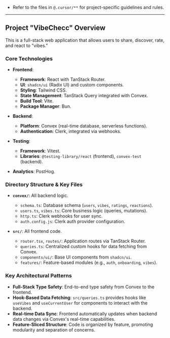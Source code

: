 - Refer to the files in `@.cursor/**` for project-specific guidelines and rules.

---

## Project "VibeChecc" Overview

This is a full-stack web application that allows users to share, discover, rate, and react to "vibes."

### Core Technologies

- **Frontend**:
  - **Framework**: React with TanStack Router.
  - **UI**: `shadcn/ui` (Radix UI) and custom components.
  - **Styling**: Tailwind CSS.
  - **State Management**: TanStack Query integrated with Convex.
  - **Build Tool**: Vite.
  - **Package Manager**: Bun.

- **Backend**:
  - **Platform**: Convex (real-time database, serverless functions).
  - **Authentication**: Clerk, integrated via webhooks.

- **Testing**:
  - **Framework**: Vitest.
  - **Libraries**: `@testing-library/react` (frontend), `convex-test` (backend).

- **Analytics**: PostHog.

### Directory Structure & Key Files

- **`convex/`**: All backend logic.
  - `schema.ts`: Database schema (`users`, `vibes`, `ratings`, `reactions`).
  - `users.ts`, `vibes.ts`: Core business logic (queries, mutations).
  - `http.ts`: Clerk webhooks for user sync.
  - `auth.config.js`: Clerk auth provider configuration.

- **`src/`**: All frontend code.
  - `router.tsx`, `routes/`: Application routes via TanStack Router.
  - `queries.ts`: Centralized custom hooks for data fetching from Convex.
  - `components/ui/`: Base UI components from `shadcn/ui`.
  - `features/`: Feature-based modules (e.g., `auth`, `onboarding`, `vibes`).

### Key Architectural Patterns

- **Full-Stack Type Safety**: End-to-end type safety from Convex to the frontend.
- **Hook-Based Data Fetching**: `src/queries.ts` provides hooks like `useVibes` and `useCurrentUser` for components to interact with the backend.
- **Real-time Data Sync**: Frontend automatically updates when backend data changes via Convex's real-time capabilities.
- **Feature-Sliced Structure**: Code is organized by feature, promoting modularity and separation of concerns.